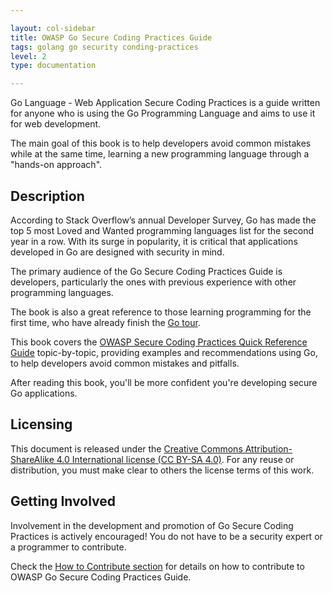 ```yaml
---

layout: col-sidebar
title: OWASP Go Secure Coding Practices Guide
tags: golang go security conding-practices
level: 2
type: documentation

---
```


Go Language - Web Application Secure Coding Practices is a guide written for
anyone who is using the Go Programming Language and aims to use it for web
development.

The main goal of this book is to help developers avoid common mistakes while at
the same time, learning a new programming language through a "hands-on
approach".

## Description

According to Stack Overflow’s annual Developer Survey, Go has made the top 5
most Loved and Wanted programming languages list for the second year in a row.
With its surge in popularity, it is critical that applications developed in Go
are designed with security in mind.

The primary audience of the Go Secure Coding Practices Guide is developers,
particularly the ones with previous experience with other programming languages.

The book is also a great reference to those learning programming for the first
time, who have already finish the [Go tour][0].

This book covers the [OWASP Secure Coding Practices Quick Reference Guide][1]
topic-by-topic, providing examples and recommendations using Go, to help
developers avoid common mistakes and pitfalls.

After reading this book, you'll be more confident you're developing secure Go
applications.

## Licensing

This document is released under the [Creative Commons Attribution-ShareAlike 4.0
International license (CC BY-SA 4.0)][2]. For any reuse or distribution, you
must make clear to others the license terms of this work.

## Getting Involved

Involvement in the development and promotion of Go Secure Coding Practices is
actively encouraged! You do not have to be a security expert or a programmer to
contribute.

Check the [How to Contribute section][3] for details on how to contribute to
OWASP Go Secure Coding Practices Guide. 

[0]: https://tour.golang.org/list
[1]: https://owasp.org/www-project-secure-coding-practices-quick-reference-guide/migrated_content
[2]: https://creativecommons.org/licenses/by-sa/4.0/
[3]: https://github.com/OWASP/Go-SCP/blob/master/CONTRIBUTING.md
